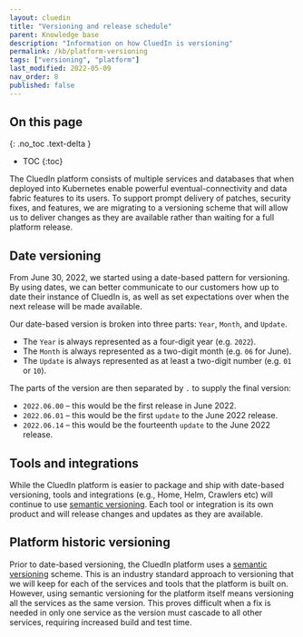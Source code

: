 ```yaml
---
layout: cluedin
title: "Versioning and release schedule"
parent: Knowledge base
description: "Information on how CluedIn is versioning"
permalink: /kb/platform-versioning
tags: ["versioning", "platform"]
last_modified: 2022-05-09
nav_order: 8
published: false
---
```

## On this page
{: .no_toc .text-delta }
- TOC
{:toc}

The CluedIn platform consists of multiple services and databases that when deployed into Kubernetes enable powerful eventual-connectivity and data fabric features to its users. To support prompt delivery of patches, security fixes, and features, we are migrating to a versioning scheme that will allow us to deliver changes as they are available rather than waiting for a full platform release.

## Date versioning

From June 30, 2022, we started using a date-based pattern for versioning. By using dates, we can better communicate to our customers how up to date their instance of CluedIn is, as well as set expectations over when the next release will be made available.

Our date-based version is broken into three parts: `Year`, `Month`, and `Update`.

- The `Year` is always represented as a four-digit year (e.g. `2022`).
- The `Month` is always represented as a two-digit month (e.g. `06` for June).
- The `Update` is always represented as at least a two-digit number (e.g. `01` or `10`).

The parts of the version are then separated by `.` to supply the final version:

- `2022.06.00` – this would be the first release in June 2022.
- `2022.06.01` – this would be the first `update` to the June 2022 release.
- `2022.06.14` – this would be the fourteenth `update` to the June 2022 release.

## Tools and integrations

While the CluedIn platform is easier to package and ship with date-based versioning, tools and integrations (e.g., Home, Helm, Crawlers etc) will continue to use [semantic versioning](https://semver.org/). Each tool or integration is its own product and will release changes and updates as they are available.

## Platform historic versioning

Prior to date-based versioning, the CluedIn platform uses a [semantic versioning](https://semver.org/) scheme. This is an industry standard approach to versioning that we will keep for each of the services and tools that the platform is built on. However, using semantic versioning for the platform itself means versioning all the services as the same version. This proves difficult when a fix is needed in only one service as the version must cascade to all other services, requiring increased build and test time.

